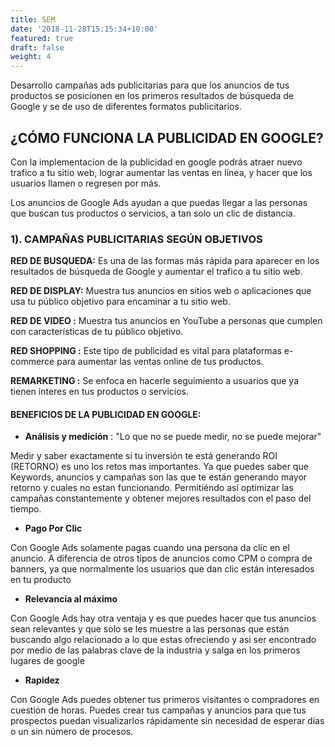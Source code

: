 ```yaml
---
title: SEM
date: '2018-11-28T15:15:34+10:00'
featured: true
draft: false
weight: 4
---
```

Desarrollo campañas ads publicitarias para que los anuncios de tus productos se posicionen en los primeros resultados de búsqueda de Google y se de uso de diferentes formatos publicitarios.

## **¿CÓMO FUNCIONA LA PUBLICIDAD EN GOOGLE?**

Con la implementacion de la publicidad en google podrás atraer nuevo trafico a tu sitio web, lograr aumentar las ventas en línea, y hacer que los usuarios llamen o regresen por más.

Los anuncios de Google Ads ayudan a que puedas llegar a las personas que buscan tus productos o servicios, a tan solo un clic de distancia.

### **1). CAMPAÑAS PUBLICITARIAS SEGÚN OBJETIVOS**

**RED DE BUSQUEDA:** Es una de las formas más rápida para aparecer en los resultados de búsqueda de Google y aumentar el trafico a tu sitio web.

**RED DE DISPLAY:** Muestra tus anuncios en sitios web o aplicaciones que usa tu público objetivo para encaminar a tu sitio web.

**RED DE VIDEO:** Muestra tus anuncios en YouTube a personas que cumplen con características de tu público objetivo.

**RED SHOPPING:** Este tipo de publicidad es vital para plataformas e-commerce para aumentar las ventas online de tus productos.

**REMARKETING:** Se enfoca en hacerle seguimiento a usuarios que ya tienen interes en tus productos o servicios.

#### **BENEFICIOS DE LA PUBLICIDAD EN GOOGLE:**

*   **Análisis y medición**    : "Lo que no se puede medir, no se puede mejorar"

Medir y saber exactamente si tu inversión te está generando ROI (RETORNO) es uno los retos mas importantes. Ya que puedes saber que Keywords, anuncios y campañas son las que te están generando mayor retorno y cuales no estan funcionando. Permitiéndo así optimizar las campañas constantemente y obtener mejores resultados con el paso del tiempo.

*   **Pago Por Clic**

Con Google Ads solamente pagas cuando una persona da clic en el anuncio. A diferencia de otros tipos de anuncios como CPM o compra de banners, ya que normalmente los usuarios que dan clic están interesados en tu producto

*   **Relevancia al máximo**

Con Google Ads hay otra ventaja y es que puedes hacer que tus anuncios sean relevantes y que solo se les muestre a las personas que están buscando algo relacionado a lo que estas ofreciendo y asi ser encontrado por medio de las palabras clave de la industria y salga en los primeros lugares de google

*   **Rapidez**

Con Google Ads puedes obtener tus primeros visitantes o compradores en cuestión de horas. Puedes crear tus campañas y anuncios para que tus prospectos puedan visualizarlos rápidamente sin necesidad de esperar días o un sin número de procesos.
